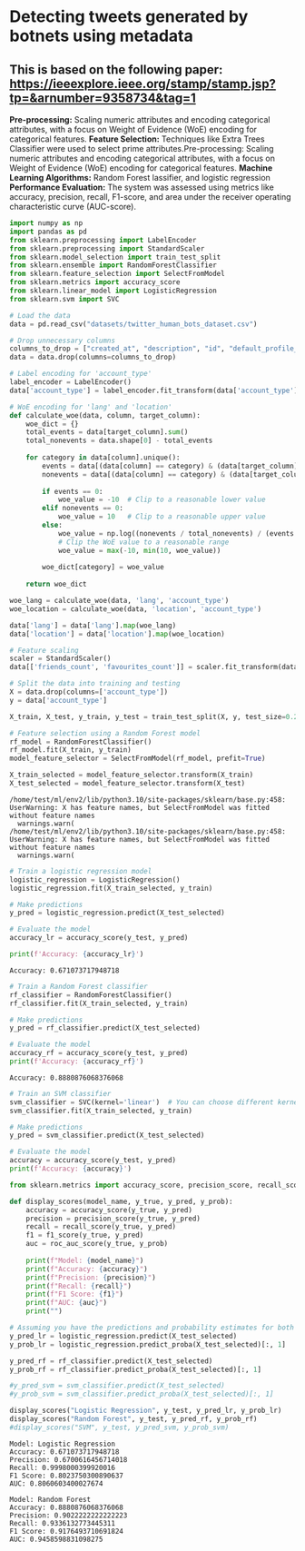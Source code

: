# Detecting tweets generated by botnets using metadata

## This is based on the following paper: https://ieeexplore.ieee.org/stamp/stamp.jsp?tp=&arnumber=9358734&tag=1

**Pre-processing:** Scaling numeric attributes and encoding categorical attributes, with a focus on Weight of Evidence (WoE) encoding for categorical features.
**Feature Selection:** Techniques like Extra Trees Classifier were used to select prime attributes.Pre-processing: Scaling numeric attributes and encoding categorical attributes, with a focus on Weight of Evidence (WoE) encoding for categorical features.
**Machine Learning Algorithms:** Random Forest lassifier, and logistic regression
**Performance Evaluation:** The system was assessed using metrics like accuracy, precision, recall, F1-score, and area under the receiver operating characteristic curve (AUC-score).

```python
import numpy as np
import pandas as pd
from sklearn.preprocessing import LabelEncoder
from sklearn.preprocessing import StandardScaler
from sklearn.model_selection import train_test_split
from sklearn.ensemble import RandomForestClassifier
from sklearn.feature_selection import SelectFromModel
from sklearn.metrics import accuracy_score
from sklearn.linear_model import LogisticRegression
from sklearn.svm import SVC

# Load the data
data = pd.read_csv("datasets/twitter_human_bots_dataset.csv")
```


```python
# Drop unnecessary columns
columns_to_drop = ["created_at", "description", "id", "default_profile_image", "profile_image_url", "screen_name", "profile_background_image_url"]
data = data.drop(columns=columns_to_drop)
```


```python
# Label encoding for 'account_type'
label_encoder = LabelEncoder()
data['account_type'] = label_encoder.fit_transform(data['account_type'])
```


```python
# WoE encoding for 'lang' and 'location'
def calculate_woe(data, column, target_column):
    woe_dict = {}
    total_events = data[target_column].sum()
    total_nonevents = data.shape[0] - total_events
    
    for category in data[column].unique():
        events = data[(data[column] == category) & (data[target_column] == 1)].shape[0]
        nonevents = data[(data[column] == category) & (data[target_column] == 0)].shape[0]
        
        if events == 0:
            woe_value = -10  # Clip to a reasonable lower value
        elif nonevents == 0:
            woe_value = 10   # Clip to a reasonable upper value
        else:
            woe_value = np.log((nonevents / total_nonevents) / (events / total_events))
            # Clip the WoE value to a reasonable range
            woe_value = max(-10, min(10, woe_value))
        
        woe_dict[category] = woe_value
    
    return woe_dict

woe_lang = calculate_woe(data, 'lang', 'account_type')
woe_location = calculate_woe(data, 'location', 'account_type')

data['lang'] = data['lang'].map(woe_lang)
data['location'] = data['location'].map(woe_location)
```


```python
# Feature scaling
scaler = StandardScaler()
data[['friends_count', 'favourites_count']] = scaler.fit_transform(data[['friends_count', 'favourites_count']])
```


```python
# Split the data into training and testing
X = data.drop(columns=['account_type'])
y = data['account_type']

X_train, X_test, y_train, y_test = train_test_split(X, y, test_size=0.2, random_state=42)
```


```python
# Feature selection using a Random Forest model
rf_model = RandomForestClassifier()
rf_model.fit(X_train, y_train)
model_feature_selector = SelectFromModel(rf_model, prefit=True)

X_train_selected = model_feature_selector.transform(X_train)
X_test_selected = model_feature_selector.transform(X_test)
```

    /home/test/ml/env2/lib/python3.10/site-packages/sklearn/base.py:458: UserWarning: X has feature names, but SelectFromModel was fitted without feature names
      warnings.warn(
    /home/test/ml/env2/lib/python3.10/site-packages/sklearn/base.py:458: UserWarning: X has feature names, but SelectFromModel was fitted without feature names
      warnings.warn(



```python
# Train a logistic regression model
logistic_regression = LogisticRegression()
logistic_regression.fit(X_train_selected, y_train)

# Make predictions
y_pred = logistic_regression.predict(X_test_selected)

# Evaluate the model
accuracy_lr = accuracy_score(y_test, y_pred)

print(f'Accuracy: {accuracy_lr}')
```

    Accuracy: 0.671073717948718



```python
# Train a Random Forest classifier
rf_classifier = RandomForestClassifier()
rf_classifier.fit(X_train_selected, y_train)

# Make predictions
y_pred = rf_classifier.predict(X_test_selected)

# Evaluate the model
accuracy_rf = accuracy_score(y_test, y_pred)
print(f'Accuracy: {accuracy_rf}')
```

    Accuracy: 0.8880876068376068



```python
# Train an SVM classifier
svm_classifier = SVC(kernel='linear')  # You can choose different kernels (e.g., 'linear', 'rbf', etc.)
svm_classifier.fit(X_train_selected, y_train)

# Make predictions
y_pred = svm_classifier.predict(X_test_selected)

# Evaluate the model
accuracy = accuracy_score(y_test, y_pred)
print(f'Accuracy: {accuracy}')
```


```python
from sklearn.metrics import accuracy_score, precision_score, recall_score, f1_score, roc_auc_score

def display_scores(model_name, y_true, y_pred, y_prob):
    accuracy = accuracy_score(y_true, y_pred)
    precision = precision_score(y_true, y_pred)
    recall = recall_score(y_true, y_pred)
    f1 = f1_score(y_true, y_pred)
    auc = roc_auc_score(y_true, y_prob)
    
    print(f"Model: {model_name}")
    print(f"Accuracy: {accuracy}")
    print(f"Precision: {precision}")
    print(f"Recall: {recall}")
    print(f"F1 Score: {f1}")
    print(f"AUC: {auc}")
    print("")

# Assuming you have the predictions and probability estimates for both models
y_pred_lr = logistic_regression.predict(X_test_selected)
y_prob_lr = logistic_regression.predict_proba(X_test_selected)[:, 1]

y_pred_rf = rf_classifier.predict(X_test_selected)
y_prob_rf = rf_classifier.predict_proba(X_test_selected)[:, 1]

#y_pred_svm = svm_classifier.predict(X_test_selected)
#y_prob_svm = svm_classifier.predict_proba(X_test_selected)[:, 1]

display_scores("Logistic Regression", y_test, y_pred_lr, y_prob_lr)
display_scores("Random Forest", y_test, y_pred_rf, y_prob_rf)
#display_scores("SVM", y_test, y_pred_svm, y_prob_svm)

```

    Model: Logistic Regression
    Accuracy: 0.671073717948718
    Precision: 0.6700616456714018
    Recall: 0.9998000399920016
    F1 Score: 0.8023750300890637
    AUC: 0.8060603400027674
    
    Model: Random Forest
    Accuracy: 0.8880876068376068
    Precision: 0.9022222222222223
    Recall: 0.9336132773445311
    F1 Score: 0.9176493710691824
    AUC: 0.9458598831098275
    



```python

```
